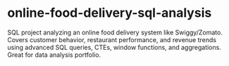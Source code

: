 # online-food-delivery-sql-analysis
SQL project analyzing an online food delivery system like Swiggy/Zomato. Covers customer behavior, restaurant performance, and revenue trends using advanced SQL queries, CTEs, window functions, and aggregations. Great for data analysis portfolio.
